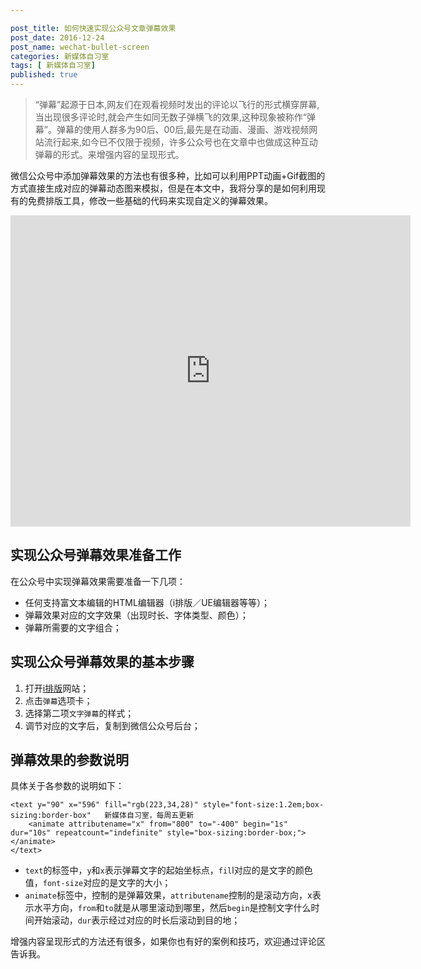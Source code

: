 ```yaml
---

post_title: 如何快速实现公众号文章弹幕效果
post_date: 2016-12-24
post_name: wechat-bullet-screen
categories: 新媒体自习室
tags: [ 新媒体自习室]
published: true
---
```


> “弹幕”起源于日本,网友们在观看视频时发出的评论以飞行的形式横穿屏幕,当出现很多评论时,就会产生如同无数子弹横飞的效果,这种现象被称作“弹幕”。弹幕的使用人群多为90后、00后,最先是在动画、漫画、游戏视频网站流行起来,如今已不仅限于视频，许多公众号也在文章中也做成这种互动弹幕的形式。来增强内容的呈现形式。

微信公众号中添加弹幕效果的方法也有很多种，比如可以利用PPT动画+Gif截图的方式直接生成对应的弹幕动态图来模拟，但是在本文中，我将分享的是如何利用现有的免费排版工具，修改一些基础的代码来实现自定义的弹幕效果。

<iframe frameborder="0" width="640" height="498" src="https://v.qq.com/iframe/player.html?vid=i0358bxqya5&tiny=0&auto=0" allowfullscreen></iframe>

## 实现公众号弹幕效果准备工作
在公众号中实现弹幕效果需要准备一下几项：
- 任何支持富文本编辑的HTML编辑器（i排版／UE编辑器等等）；
- 弹幕效果对应的文字效果（出现时长、字体类型、颜色）；
- 弹幕所需要的文字组合；

## 实现公众号弹幕效果的基本步骤
1. 打开[i排版](http://www.ipaiban.com/)网站；
2. 点击`弹幕`选项卡；
3. 选择第二项`文字弹幕`的样式；
4. 调节对应的文字后，复制到微信公众号后台；

## 弹幕效果的参数说明

具体关于各参数的说明如下：
```
<text y="90" x="596" fill="rgb(223,34,28)" style="font-size:1.2em;box-sizing:border-box"   新媒体自习室，每周五更新
    <animate attributename="x" from="800" to="-400" begin="1s" dur="10s" repeatcount="indefinite" style="box-sizing:border-box;"></animate>
</text>
```
- `text`的标签中，`y`和`x`表示弹幕文字的起始坐标点，`fil`l对应的是文字的颜色值，`font-size`对应的是文字的大小；
- `animate`标签中，控制的是弹幕效果，`attributename`控制的是滚动方向，x表示水平方向，`from`和`to`就是从哪里滚动到哪里，然后`begin`是控制文字什么时间开始滚动，`dur`表示经过对应的时长后滚动到目的地；

增强内容呈现形式的方法还有很多，如果你也有好的案例和技巧，欢迎通过评论区告诉我。



